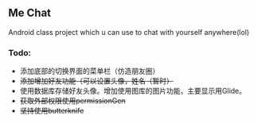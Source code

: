 
## Me Chat

Android class project which u can use to chat with yourself anywhere(lol)

### Todo:
- 添加底部的切换界面的菜单栏（仿造朋友圈）
- ~~添加增加好友功能（可以设置头像，姓名（暂时）~~
- 使用数据库存储好友头像。增加使用图库的图片功能，主要显示用Glide。
- ~~获取外部权限使用permissionGen~~
- ~~坚持使用butterknife~~